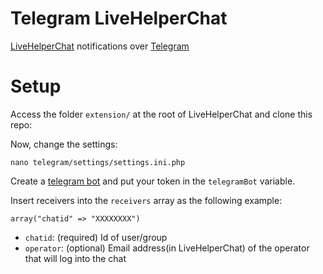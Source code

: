 # Telegram LiveHelperChat
[LiveHelperChat](http://livehelperchat.com/) notifications over [Telegram](http://telegram.org/)

# Setup

Access the folder `extension/` at the root of LiveHelperChat and clone this repo:

Now, change the settings:

`nano telegram/settings/settings.ini.php`

Create a [telegram bot](https://core.telegram.org/bots) and put your token in the `telegramBot` variable.

Insert receivers into the `receivers` array as the following example:

`array("chatid" => "​​XXXXXXXX")`

* `chatid`: (required) Id of user/group
* `operator`: (optional) Email address(in LiveHelperChat) of the operator that will log into the chat

